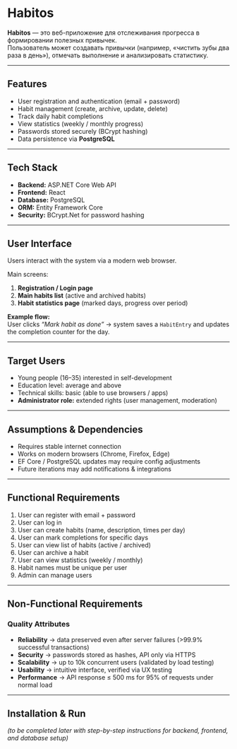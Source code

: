 # Habitos

**Habitos** — это веб-приложение для отслеживания прогресса в формировании полезных привычек.  
Пользователь может создавать привычки (например, «чистить зубы два раза в день»), отмечать выполнение и анализировать статистику.

---

## Features
- User registration and authentication (email + password)  
- Habit management (create, archive, update, delete)  
- Track daily habit completions  
- View statistics (weekly / monthly progress)  
- Passwords stored securely (BCrypt hashing)  
- Data persistence via **PostgreSQL**  

---

## Tech Stack
- **Backend:** ASP.NET Core Web API  
- **Frontend:** React  
- **Database:** PostgreSQL  
- **ORM:** Entity Framework Core  
- **Security:** BCrypt.Net for password hashing  

---

## User Interface
Users interact with the system via a modern web browser.  

Main screens:
1. **Registration / Login page**  
2. **Main habits list** (active and archived habits)  
3. **Habit statistics page** (marked days, progress over period)  

**Example flow:**  
User clicks *“Mark habit as done”* → system saves a `HabitEntry` and updates the completion counter for the day.

---

## Target Users
- Young people (16–35) interested in self-development  
- Education level: average and above  
- Technical skills: basic (able to use browsers / apps)  
- **Administrator role:** extended rights (user management, moderation)  

---

## Assumptions & Dependencies
- Requires stable internet connection  
- Works on modern browsers (Chrome, Firefox, Edge)  
- EF Core / PostgreSQL updates may require config adjustments  
- Future iterations may add notifications & integrations  

---

## Functional Requirements
1. User can register with email + password  
2. User can log in  
3. User can create habits (name, description, times per day)  
4. User can mark completions for specific days  
5. User can view list of habits (active / archived)  
6. User can archive a habit  
7. User can view statistics (weekly / monthly)  
8. Habit names must be unique per user  
9. Admin can manage users  

---

## Non-Functional Requirements

### Quality Attributes
- **Reliability** → data preserved even after server failures (>99.9% successful transactions)  
- **Security** → passwords stored as hashes, API only via HTTPS  
- **Scalability** → up to 10k concurrent users (validated by load testing)  
- **Usability** → intuitive interface, verified via UX testing  
- **Performance** → API response ≤ 500 ms for 95% of requests under normal load  

---

## Installation & Run
_(to be completed later with step-by-step instructions for backend, frontend, and database setup)_
